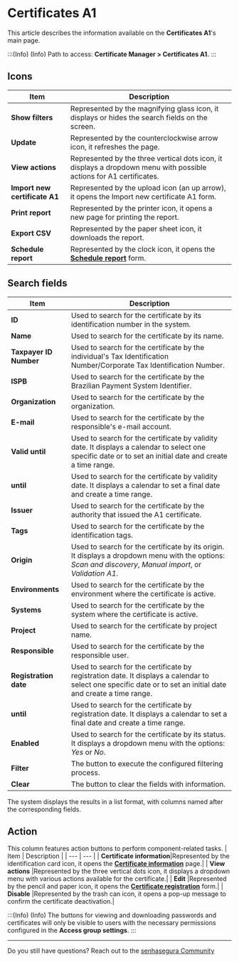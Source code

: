 # Certificates A1

This article describes the information available on the **Certificates A1**'s main page. 

:::(Info) (Info)
Path to access: **Certificate Manager > Certificates A1.**
:::
## Icons

| Item | Description |
| --- | --- |
| **Show filters** |Represented by the magnifying glass icon, it displays or hides the search fields on the screen.|
| **Update** |Represented by the counterclockwise arrow icon, it refreshes the page.|
| **View actions** |Represented by the three vertical dots icon, it displays a dropdown menu with possible actions for A1 certificates.|
| **Import new certificate A1** |Represented by the upload icon (an up arrow), it opens the Import new certificate A1 form.| 
| **Print report** |Represented by the printer icon, it opens a new page for printing the report.|
| **Export CSV** |Represented by the paper sheet icon, it downloads the report.|
| **Schedule report** |Represented by the clock icon, it opens the **[Schedule report](/v3-32/docs/general-information-how-to-issue-download-and-schedule-device-reports)** form.|

## Search fields

| Item | Description |
| --- | --- |
| **ID** |Used to search for the certificate by its identification number in the system.|
| **Name** |Used to search for the certificate by its name.|
| **Taxpayer ID Number** |Used to search for the certificate by the individual's Tax Identification Number/Corporate Tax Identification Number.| 
| **ISPB** |Used to search for the certificate by the Brazilian Payment System Identifier.|
| **Organization** |Used to search for the certificate by the organization.|
| **E-mail** |Used to search for the certificate by the responsible's e-mail account.|
| **Valid until** |Used to search for the certificate by validity date. It displays a calendar to select one specific date or to set an initial date and create a time range.|
| **until** |Used to search for the certificate by validity date. It displays a calendar to set a final date and create a time range.|
| **Issuer** |Used to search for the certificate by the authority that issued the A1 certificate.|
| **Tags** |Used to search for the certificate by the identification tags.|
| **Origin** |Used to search for the certificate by its origin. It displays a dropdown menu with the options: *Scan and discovery*, *Manual import*, or *Validation A1*.|
| **Environments** |Used to search for the certificate by the environment where the certificate is active.|
| **Systems** |Used to search for the certificate by the system where the certificate is active.|
| **Project** |Used to search for the certificate by project name.|
| **Responsible** |Used to search for the certificate by the responsible user.|
| **Registration date** |Used to search for the certificate by registration date. It displays a calendar to select one specific date or to set an initial date and create a time range.|
| **until** |Used to search for the certificate by registration date. It displays a calendar to set a final date and create a time range.|
| **Enabled** |Used to search for the certificate by its status. It displays a dropdown menu with the options: *Yes* or *No*. |
| **Filter** |The button to execute the configured filtering process.|
| **Clear** |The button to clear the fields with information.|

The system displays the results in a list format, with columns named after the corresponding fields. 

## Action
This column features action buttons to perform component-related tasks.
| Item | Description |
| --- | --- |
| **Certificate information**|Represented by the identification card icon, it opens the **[Certificate information](/v3-32/docs/certificate-manager-settings-how-to-download-certificate-key)** page.|
| **View actions** |Represented by the three vertical dots icon, it displays a dropdown menu with various actions available for the certificate.|
| **Edit** |Represented by the pencil and paper icon, it opens the **[Certificate registration](/v3-32/docs/certificate-manager-reference-certificate-form)** form.|
| **Disable** |Represented by the trash can icon, it opens a pop-up message to confirm the certificate deactivation.|


:::(Info) (Info)
The buttons for viewing and downloading passwords and certificates will only be visible to users with the necessary permissions configured in the **Access group settings**.
:::
***
Do you still have questions? Reach out to the [senhasegura Community](https://community.senhasegura.io/)
